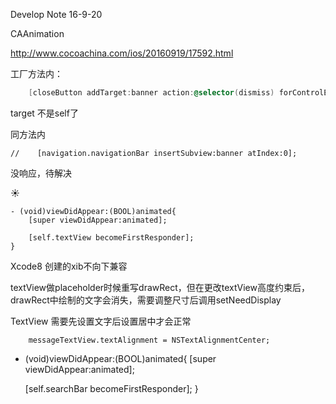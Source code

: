 Develop Note 16-9-20



CAAnimation 

http://www.cocoachina.com/ios/20160919/17592.html





工厂方法内：

```objective-c
    [closeButton addTarget:banner action:@selector(dismiss) forControlEvents:UIControlEventTouchUpInside];
```

target 不是self了

同方法内

```
//    [navigation.navigationBar insertSubview:banner atIndex:0];
```

没响应，待解决

☀︎

```
- (void)viewDidAppear:(BOOL)animated{
    [super viewDidAppear:animated];
    
    [self.textView becomeFirstResponder];
}
```





Xcode8 创建的xib不向下兼容

textView做placeholder时候重写drawRect，但在更改textView高度约束后，drawRect中绘制的文字会消失，需要调整尺寸后调用setNeedDisplay



TextView 需要先设置文字后设置居中才会正常

        messageTextView.textAlignment = NSTextAlignmentCenter;




- (void)viewDidAppear:(BOOL)animated{
    [super viewDidAppear:animated];

    [self.searchBar becomeFirstResponder];
  }